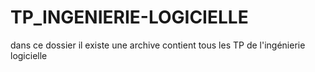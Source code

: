 # TP_INGENIERIE-LOGICIELLE
dans ce dossier il existe une archive contient tous les TP de l'ingénierie logicielle
